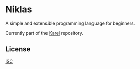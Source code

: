 # Niklas

A simple and extensible programming language for beginners.

Currently part of the [Karel](https://github.com/evorto/karel) repository.

## License

[ISC](https://github.com/evorto/karel/blob/main/LICENSE)
